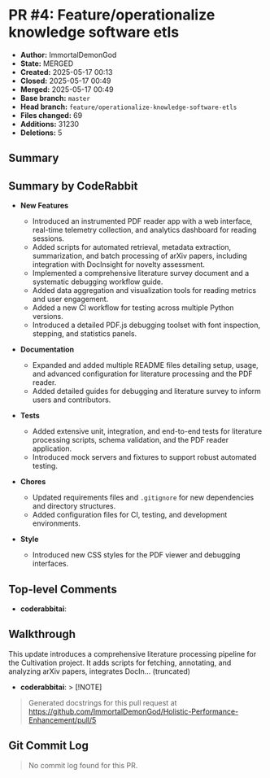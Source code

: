 # PR #4: Feature/operationalize knowledge software etls

- **Author:** ImmortalDemonGod
- **State:** MERGED
- **Created:** 2025-05-17 00:13
- **Closed:** 2025-05-17 00:49
- **Merged:** 2025-05-17 00:49
- **Base branch:** `master`
- **Head branch:** `feature/operationalize-knowledge-software-etls`
- **Files changed:** 69
- **Additions:** 31230
- **Deletions:** 5

## Summary


<!-- This is an auto-generated comment: release notes by coderabbit.ai -->
## Summary by CodeRabbit

- **New Features**
  - Introduced an instrumented PDF reader app with a web interface, real-time telemetry collection, and analytics dashboard for reading sessions.
  - Added scripts for automated retrieval, metadata extraction, summarization, and batch processing of arXiv papers, including integration with DocInsight for novelty assessment.
  - Implemented a comprehensive literature survey document and a systematic debugging workflow guide.
  - Added data aggregation and visualization tools for reading metrics and user engagement.
  - Added a new CI workflow for testing across multiple Python versions.
  - Introduced a detailed PDF.js debugging toolset with font inspection, stepping, and statistics panels.

- **Documentation**
  - Expanded and added multiple README files detailing setup, usage, and advanced configuration for literature processing and the PDF reader.
  - Added detailed guides for debugging and literature survey to inform users and contributors.

- **Tests**
  - Added extensive unit, integration, and end-to-end tests for literature processing scripts, schema validation, and the PDF reader application.
  - Introduced mock servers and fixtures to support robust automated testing.

- **Chores**
  - Updated requirements files and `.gitignore` for new dependencies and directory structures.
  - Added configuration files for CI, testing, and development environments.

- **Style**
  - Introduced new CSS styles for the PDF viewer and debugging interfaces.
<!-- end of auto-generated comment: release notes by coderabbit.ai -->

## Top-level Comments
- **coderabbitai**: <!-- This is an auto-generated comment: summarize by coderabbit.ai -->
<!-- walkthrough_start -->

## Walkthrough

This update introduces a comprehensive literature processing pipeline for the Cultivation project. It adds scripts for fetching, annotating, and analyzing arXiv papers, integrates DocIn... (truncated)
- **coderabbitai**: > [!NOTE]
> Generated docstrings for this pull request at https://github.com/ImmortalDemonGod/Holistic-Performance-Enhancement/pull/5

## Git Commit Log

> No commit log found for this PR.

